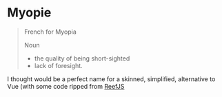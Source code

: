 # Myopie

> French for Myopia
> 
> Noun
> - the quality of being short-sighted
> - lack of foresight.

I thought would be a perfect name for a skinned, simplified, alternative to Vue (with some code ripped from [ReefJS](https://github.com/cferdinandi/reef)
